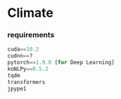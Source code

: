 # Climate  



### requirements  

```python
cuda==10.2  
cudnn==?  
pytorch==1.9.0 [for Deep Learning]  
koNLPy==0.5.2
tqdm
transformers
jpype1

```
